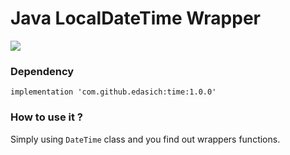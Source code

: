 # Java LocalDateTime Wrapper
[![](https://jitpack.io/v/edasich/time.svg)](https://jitpack.io/#edasich/time)

### Dependency
```
implementation 'com.github.edasich:time:1.0.0'
```

### How to use it ?
Simply using `DateTime` class and you find out wrappers functions. 

